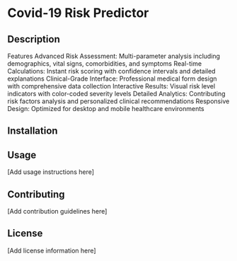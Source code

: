 # Covid-19 Risk Predictor

## Description

Features
Advanced Risk Assessment: Multi-parameter analysis including demographics, vital signs, comorbidities, and symptoms
Real-time Calculations: Instant risk scoring with confidence intervals and detailed explanations
Clinical-Grade Interface: Professional medical form design with comprehensive data collection
Interactive Results: Visual risk level indicators with color-coded severity levels
Detailed Analytics: Contributing risk factors analysis and personalized clinical recommendations
Responsive Design: Optimized for desktop and mobile healthcare environments

## Installation

## Usage

[Add usage instructions here]

## Contributing

[Add contribution guidelines here]

## License

[Add license information here]
